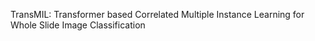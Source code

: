 TransMIL: Transformer based Correlated Multiple Instance Learning for Whole Slide Image Classification
